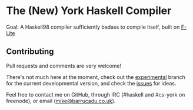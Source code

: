 The (New) York Haskell Compiler
===============================

Goal: A Haskell98 compiler sufficiently badass to compile itself, built on [F-Lite][]

Contributing
------------

Pull requests and comments are very welcome!

There's not much here at the moment, check out the [experimental][]
branch for the current developmental version, and check the [issues][]
for ideas.

Feel free to contact me on GitHub, through IRC (#haskell and #cs-york
on freenode), or email (mike@barrucadu.co.uk).

[F-Lite]:       https://github.com/UoYCS-plasma/FliteDeprest
[experimental]: https://github.com/barrucadu/search-party/tree/NYHC
[issues]:       https://github.com/barrucadu/NYHC/issues
